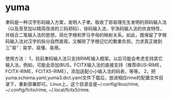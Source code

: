 # yuma
聿码是一种汉字形码输入方案，发明人子聿。吸收了郑易理先生发明的郑码输入法（以及至至加以精简改进的三码郑码）、徐码输入法、宇浩码输入法的优良特性，并结合二笔输入法的思想，简化字根和罗马字母的映射关系。如此，既保留了字根码输入法对汉字的拆分自然直观，又解除了字根记忆的繁重负担。力求真正做到三”易“：易学、易懂、易用。

使用方法：
1，目前聿码输入法只支持RIME输入框架。以后可能会考虑支持其它输入法，例如，可能会添加IBUS，FCITX输入法的直接支持（推荐iBUS-RIME，FCITX-RIME，FCITX5-RIME），添加适配小小输入法的码表，等等。
2，把yuma.schema.yaml,yuma3.dict.yaml文件下载后，放进相应rime的配置文件目录下，重新部署即可。Linux上，这个目录会是~/.config/ibus/rime, ~/.config/fcitx/rime, ~/.local/fcitx5/rime.
